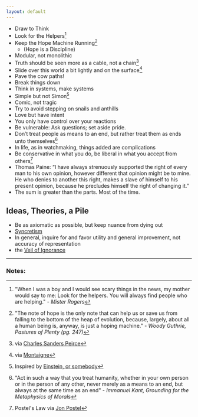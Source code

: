 ```yaml
---
layout: default
---
```


 - Draw to Think
 - Look for the Helpers[^helpers]
 - Keep the Hope Machine Running[^woody]
	 - (Hope is a Discipline)
 - Modular, not monolithic
 - Truth should be seen more as a cable, not a chain[^pierce]
 - Slide over this world a bit lightly and on the surface[^montaigne]
 - Pave the cow paths!
 - Break things down
 - Think in systems, make systems
 - Simple but not Simon[^einstein]
 - Comic, not tragic
 - Try to avoid stepping on snails and anthills
 - Love but have intent
 - You only have control over your reactions
 - Be vulnerable: Ask questions; set aside pride.
 - Don’t treat people as means to an end, but rather treat them as ends unto themselves[^kant]
 - In life, as in watchmaking, things added are complications
 - Be conservative in what you do, be liberal in what you accept from others[^postel]
 - Thomas Paine: “I have always strenuously supported the right of every man to his own opinion, however different that opinion might be to mine. He who denies to another this right, makes a slave of himself to his present opinion, because he precludes himself the right of changing it.”
 - The sum is greater than the parts. Most of the time.

## Ideas, Theories, a Pile

 - Be as axiomatic as possible, but keep nuance from dying out
 - [Syncretism](https://en.m.wikipedia.org/wiki/Syncretism)
 - In general, inquire for and favor utility and general improvement, not accuracy of representation
 - the [Veil of Ignorance](https://en.wikipedia.org/wiki/Veil_of_)

***

### Notes:

[^helpers]: "When I was a boy and I would see scary things in the news, my mother would say to me: Look for the helpers. You will always find people who are helping." - *Mister Rogers*

[^kant]: "Act in such a way that you treat humanity, whether in your own person or in the person of any other, never merely as a means to an end, but always at the same time as an end" - *Immanuel Kant, Grounding for the Metaphysics of Morals*

[^woody]: "The note of hope is the only note that can help us or save us from falling to the bottom of the heap of evolution, because, largely, about all a human being is, anyway, is just a hoping machine." - *Woody Guthrie, Pastures of Plenty (pg. 247)*

[^pierce]: via [Charles Sanders Peirce](http://a.co/b81camA)

[^einstein]: Inspired by [Einstein, or somebody](http://quoteinvestigator.com/2011/05/13/einstein-simple/)

[^montaigne]: via [Montaigne](http://amzn.to/1XDifrI)

[^postel]: Postel's Law via [Jon Postel](https://en.wikipedia.org/wiki/Robustness_principle)